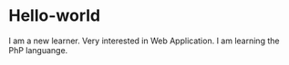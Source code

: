 # Hello-world
I am a new learner. Very interested in Web Application.
I am learning the PhP languange.
